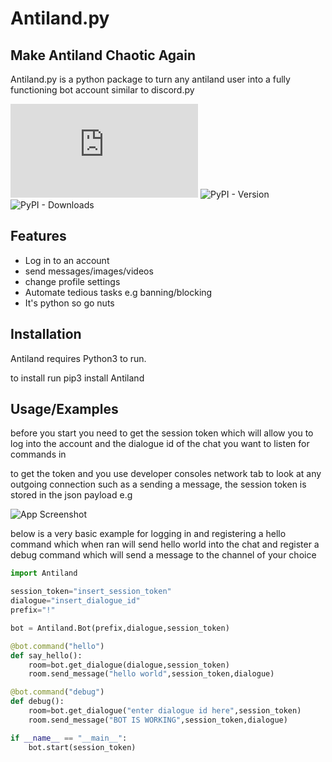 # Antiland.py
## Make Antiland Chaotic Again


Antiland.py is a python package to turn any antiland user into a fully functioning
bot account similar to discord.py

![GitHub](https://img.shields.io/github/license/TheUnsocialEngineer/Anti.py) 
![PyPI - Version](https://img.shields.io/pypi/v/Antiland?labelColor=black&color=blue&link=https%3A%2F%2Fpypi.org%2Fproject%2FAntiland.py%2F)
![PyPI - Downloads](https://img.shields.io/pypi/dw/Antiland)






## Features

- Log in to an account
- send messages/images/videos 
- change profile settings
- Automate tedious tasks e.g banning/blocking
- It's python so go nuts



## Installation

Antiland requires Python3 to run.

to install run pip3 install Antiland

## Usage/Examples

before you start you need to get the session token which will allow you to log into the account and the dialogue id of the chat you want to listen for commands in

to get the token and you use developer consoles network tab to look at any outgoing connection such as a sending a message, the session token is stored in the json payload e.g 

![App Screenshot](https://i.imgur.com/ZkVi80e.png)


below is a very basic example for logging in and registering a hello command
which when ran will send hello world into the chat and register a debug command
which will send a message to the channel of your choice

```python
import Antiland

session_token="insert_session_token"
dialogue="insert_dialogue_id"
prefix="!"

bot = Antiland.Bot(prefix,dialogue,session_token)

@bot.command("hello")
def say_hello():
    room=bot.get_dialogue(dialogue,session_token)
    room.send_message("hello world",session_token,dialogue)

@bot.command("debug")
def debug():
    room=bot.get_dialogue("enter dialogue id here",session_token)
    room.send_message("BOT IS WORKING",session_token,dialogue)

if __name__ == "__main__":
    bot.start(session_token)
    
```

